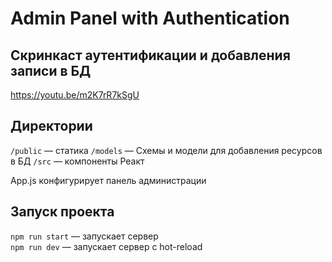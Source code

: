# Admin Panel with Authentication

## Скринкаст аутентификации и добавления записи в БД
https://youtu.be/m2K7rR7kSgU

## Директории

`/public` — статика
`/models` — Схемы и модели для добавления ресурсов в БД 
`/src` — компоненты Реакт 
  
App.js конфигурирует панель администрации

## Запуск проекта

`npm run start` — запускает сервер   
`npm run dev` — запускает сервер с hot-reload

